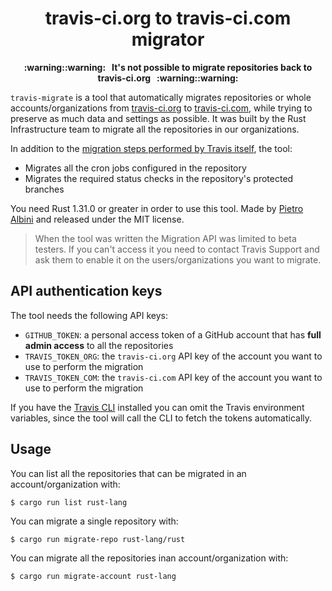 <h1 align="center">travis-ci.org to travis-ci.com migrator</h1>

<p align="center"><b>:warning::warning: &nbsp;
It's not possible to migrate repositories back to travis-ci.org
&nbsp; :warning::warning:</b></p>

`travis-migrate` is a tool that automatically migrates repositories or whole
accounts/organizations from [travis-ci.org][org] to [travis-ci.com][com], while
trying to preserve as much data and settings as possible. It was built by the
Rust Infrastructure team to migrate all the repositories in our organizations.

In addition to the [migration steps performed by Travis itself][data-migrated],
the tool:

* Migrates all the cron jobs configured in the repository
* Migrates the required status checks in the repository's protected branches

You need Rust 1.31.0 or greater in order to use this tool. Made by [Pietro
Albini](https://www.pietroalbini.org) and released under the MIT license.

> When the tool was written the Migration API was limited to beta testers. If
> you can't access it you need to contact Travis Support and ask them to enable
> it on the users/organizations you want to migrate.

[data-migrated]: https://docs.travis-ci.com/user/open-source-repository-migration/#what-information-will-be-transferred-to-travis-cicom
[org]: https://travis-ci.org
[com]: https://travis-ci.com

## API authentication keys

The tool needs the following API keys:

* `GITHUB_TOKEN`: a personal access token of a GitHub account that has **full
  admin access** to all the repositories
* `TRAVIS_TOKEN_ORG`: the `travis-ci.org` API key of the account you want to
  use to perform the migration
* `TRAVIS_TOKEN_COM`: the `travis-ci.com` API key of the account you want to
  use to perform the migration

If you have the [Travis CLI][travis-cli] installed you can omit the Travis
environment variables, since the tool will call the CLI to fetch the tokens
automatically.

[travis-cli]: https://github.com/travis-ci/travis.rb

## Usage

You can list all the repositories that can be migrated in an
account/organization with:

```
$ cargo run list rust-lang
```

You can migrate a single repository with:

```
$ cargo run migrate-repo rust-lang/rust
```

You can migrate all the repositories inan account/organization with:

```
$ cargo run migrate-account rust-lang
```
